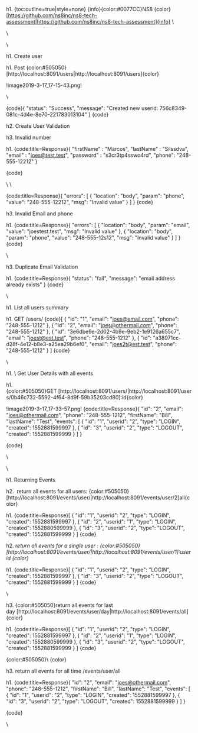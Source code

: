 h1. {toc:outline=true|style=none}
{info}{color:#0077CC}NS8 {color}[https://github.com/ns8inc/ns8-tech-assessment|https://github.com/ns8inc/ns8-tech-assessment]{info}
\\

\\

\\



h1. Create user

h1. Post {color:#505050}[http://localhost:8091/users|http://localhost:8091/users]{color}

!image2019-3-17_17-15-43.png!

\\

{code}{
    "status": "Success",
    "message": "Created new userid: 756c8349-081c-4d4e-8e70-221783013104"
}
{code}


h2. Create User Validation

h3. Invalid number

h1. {code:title=Response}{
   "firstName" : "Marcos",
   "lastName" : "Silssdva",
   "email" : "joes@test.test",
   "password" : "s3cr3tp4sswo4rd",
   "phone": "248-555-12212"
}



{code}

\\
\\

{code:title=Response}{
    "errors": [
        {
            "location": "body",
            "param": "phone",
            "value": "248-555-12212",
            "msg": "Invalid value"
        }
    ]
}
{code}


h3. Invalid Email and phone

h1. {code:title=Response}{
    "errors": [
        {
            "location": "body",
            "param": "email",
            "value": "joestest.test",
            "msg": "Invalid value"
        },
        {
            "location": "body",
            "param": "phone",
            "value": "248-555-12s12",
            "msg": "Invalid value"
        }
    ]
}
{code}

\\



h3. Duplicate Email Validation

h1. {code:title=Response}{
    "status": "fail",
    "message": "email address already exists"
}
{code}

\\



h1. List all users summary

h1. GET /users/
{code}[
    {
        "id": "1",
        "email": "joes@email.com",
        "phone": "248-555-1212"
    },
    {
        "id": "2",
        "email": "joes@othermail.com",
        "phone": "248-555-1212"
    },
    {
        "id": "3e6dbe9e-2d02-4b9e-9eb2-1e9126a655c7",
        "email": "joest@est.test",
        "phone": "248-555-1212"
    },
    {
        "id": "a38971cc-d28f-4e12-b8e3-a25ea29b6ef0",
        "email": "joes2t@est.test",
        "phone": "248-555-1212"
    }
]
{code}

\\



h1. \\
Get User Details with all events

h1. {color:#505050}GET [http://localhost:8091/users/|http://localhost:8091/users/0b46c732-5592-4f64-8d9f-59b35203cd80]:id{color}

!image2019-3-17_17-33-57.png!
{code:title=Response}{
    "id": "2",
    "email": "joes@othermail.com",
    "phone": "248-555-1212",
    "firstName": "Bill",
    "lastName": "Test",
    "events": [
        {
            "id": "1",
            "userid": "2",
            "type": "LOGIN",
            "created": 1552881599997
        },
        {
            "id": "3",
            "userid": "2",
            "type": "LOGOUT",
            "created": 1552881599999
        }
    ]
}






{code}

\\


\\



h1. Returning Events

h2.  return all events for all users: {color:#505050}[http://localhost:8091/events/user/|http://localhost:8091/events/user/2]all{color}

h1. {code:title=Response}[
    {
        "id": "1",
        "userid": "2",
        "type": "LOGIN",
        "created": 1552881599997
    },
    {
        "id": "2",
        "userid": "1",
        "type": "LOGIN",
        "created": 1552880599999
    },
    {
        "id": "3",
        "userid": "2",
        "type": "LOGOUT",
        "created": 1552881599999
    }
]
{code}


h2. *return all events for a single user : {color:#505050}[http://localhost:8091/events/user/|http://localhost:8091/events/user/1]:userid {color}*

h1. {code:title=Response}[
    {
        "id": "1",
        "userid": "2",
        "type": "LOGIN",
        "created": 1552881599997
    },
    {
        "id": "3",
        "userid": "2",
        "type": "LOGOUT",
        "created": 1552881599999
    }
]
{code}

\\



h3. {color:#505050}return all events for last day [http://localhost:8091/events/user/day|http://localhost:8091/events/all]{color}

h1. {code:title=Response}[
    {
        "id": "1",
        "userid": "2",
        "type": "LOGIN",
        "created": 1552881599997
    },
    {
        "id": "2",
        "userid": "1",
        "type": "LOGIN",
        "created": 1552880599999
    },
    {
        "id": "3",
        "userid": "2",
        "type": "LOGOUT",
        "created": 1552881599999
    }
]
{code}

{color:#505050}\\
{color}


h3. return all events for all time /events/user/all

h1. {code:title=Response}{
    "id": "2",
    "email": "joes@othermail.com",
    "phone": "248-555-1212",
    "firstName": "Bill",
    "lastName": "Test",
    "events": [
        {
            "id": "1",
            "userid": "2",
            "type": "LOGIN",
            "created": 1552881599997
        },
        {
            "id": "3",
            "userid": "2",
            "type": "LOGOUT",
            "created": 1552881599999
        }
    ]
}



{code}

\\

